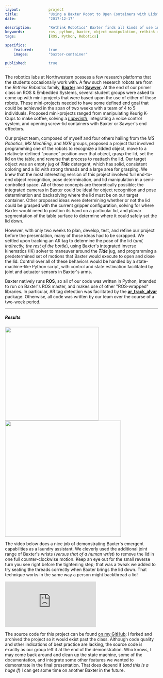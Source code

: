 ```yaml
---
layout:             project
title:              "Using a Baxter Robot to Open Containers with Lids"
date:               "2017-12-17"

description:        "Rethink Robotics' Baxter finds all kinds of use in research environments. Fellow members of my MS cohort and I used Baxter to find the lid of a Tide jug (topped with an AR tag) and initiate a set of motions and gripper controls to unseal and reseal the container."
keywords:           ros, python, baxter, object manipulation, rethink robotics, AR tags
tags:               [ROS, Python, Robotics]

specifics:
    featured:       true
    images:         "baxter-container"

published:          true
---
```


The robotics labs at Northwestern possess a few research platforms that the students occasionally work with. A few such research robots are from the _Rethink Robotics_ family, **[Baxter](https://www.rethinkrobotics.com/baxter/)** and **[Sawyer](https://www.rethinkrobotics.com/sawyer/)**. At the end of our primer class on ROS & Embedded Systems, several student groups were asked to come up with mini-projects that were based upon the use of either of those robots. These mini-projects needed to have some defined end goal that could be achieved in the span of two weeks with a team of 4 to 5 individuals. Proposed mini-projects ranged from manipulating Keurig K-Cups to make coffee, solving a _[Labyrinth](https://en.wikipedia.org/wiki/Labyrinth_(marble_game))_, integrating a voice control system, and opening screw-lid containers with Baxter or Sawyer's end effectors.

Our project team, composed of myself and four others hailing from the _MS Robotics_, _MS MechEng_, and _NXR_ groups, proposed a project that involved programming one of the robots to recognize a lidded object, move to a relatively-defined "pounce" position over that object, grasp the lid, set the lid on the table, and reverse that process to reattach the lid. Our target object was an empty jug of **_Tide_** detergent, which has solid, consistent coloring and a lid with strong threads and a large area for grasping. We knew that the most interesting version of this project involved full end-to-end object recognition, pose determination, and lid manipulation in a semi-controlled space. All of those concepts are theoretically possible; the integrated cameras in Baxter could be ideal for object recognition and pose determination and backsolving where the lid must be on our target container. Other proposed ideas were determining whether or not the lid could be grasped with the current gripper configuration, solving for where Baxter would need to position its hand on a particular lid, and planar segmentation of the table surface to determine where it could safely set the lid down.

However, with only two weeks to plan, develop, test, and refine our project before the presentation, many of those ideas had to be scrapped. We settled upon tracking an AR tag to determine the pose of the lid (_and, indirectly, the rest of the bottle_), using Baxter's integrated inverse kinematics (IK) solver to maneuver around the **_Tide_** jug, and programming a predetermined set of motions that Baxter would execute to open and close the lid. Control over all of these behaviors would be handled by a state-machine-like Python script, with control and state estimation facilitated by joint and actuator sensors in Baxter's arms.

Baxter natively runs **ROS**, so all of our code was written in Python, intended to run on Baxter's ROS master, and makes use of other "ROS-wrapped" libraries. In particular, AR tag detection was facilitated by the **[ar_track_alvar](http://wiki.ros.org/ar_track_alvar)** package. Otherwise, all code was written by our team over the course of a two-week period.

<hr>

##### Results

<div class="project-image">
    <img src="{{ site.url }}/{{ site.assets.projects }}/{{ page.specifics.images }}/01_opening_lid.gif" width="308">
    <img src="{{ site.url }}/{{ site.assets.projects }}/{{ page.specifics.images }}/02_move_bottle.gif" width="382.013">
</div>

The video below does a nice job of demonstrating Baxter's emergent capabilities as a laundry assistant. We cleverly used the additional joint range of Baxter's wrists (_versus that of a human wrist_) to remove the lid in one full counter-clockwise motion. Keep an eye out for the small reverse turn you see right before the tightening step; that was a tweak we added to try seating the threads correctly when Baxter brings the lid down. That technique works in the same way a person might backthread a lid!

<div class="project-video">
    <iframe src="https://player.vimeo.com/video/246549829" frameborder="0" allow="fullscreen" allowfullscreen></iframe>
</div>

The source code for this project can be found [on my GitHub](https://github.com/spieswl/container_manipulator); I forked and archived the project so it would exist past the class. Although code quality and other indications of best practice are lacking, the source code is exactly as our group left it at the end of the demonstration. Who knows, I may come back around and clean up the state machine, some of the documentation, and integrate some other features we wanted to demonstrate in the final presentation. That does depend if (_and this is a huge if_) I can get some time on another Baxter in the future.
